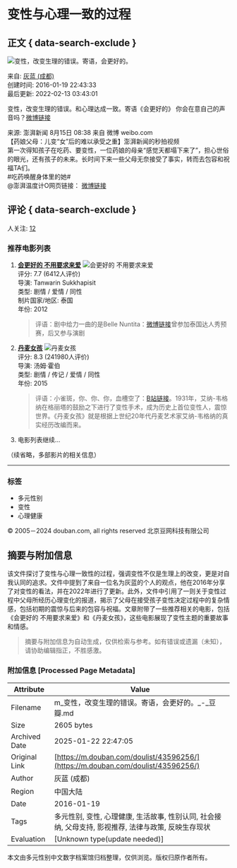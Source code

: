 # 变性与心理一致的过程

## 正文 { data-search-exclude }


![变性，改变生理的错误。寄语，会更好的。](https://img2.doubanio.com/dae/merged_cover/img_handler/doulist_cover/round_rec/43596256-20220213034301)

来自: [灰蓝 (成都)](https://www.douban.com/people/64557509/)  
创建时间: 2016-01-19 22:43:33  
最后更新: 2022-02-13 03:43:01  

变性，改变生理的错误。和心理达成一致。寄语《会更好的》 你会在意自己的声音吗？[微博链接](http://weibo.com/5829345086/FlvSmpGaP?type=comment)

来源: 澎湃新闻 8月15日 08:38 来自 微博 weibo.com  
【药娘父母：儿变“女”后的难以承受之重】澎湃新闻的秒拍视频  
第一次得知孩子在吃药、要变性，一位药娘的母亲“感觉天都塌下来了”，担心世俗的眼光，还有孩子的未来。长时间下来一些父母无奈接受了事实，转而去包容和祝福TA们。  
#吃药唤醒身体里的她#  
@澎湃温度计O网页链接： [微博链接](https://weibo.com/5044281310/GuIeOeMT3?type=comment)

## 评论 { data-search-exclude }
人关注: [12](https://www.douban.com/doulist/43596256/?type=followers#main)

### 推荐电影列表
1. **[会更好的 不用要求来爱](https://movie.douban.com/subject/10439879/)**
   ![会更好的 不用要求来爱](https://img3.doubanio.com/view/photo/s_ratio_poster/public/p1374294377.webp)  
   评分: 7.7 (6412人评价)  
   导演: Tanwarin Sukkhapisit  
   类型: 剧情 / 爱情 / 同性  
   制片国家/地区: 泰国  
   年份: 2012

   > 评语：剧中给力一曲的是Belle Nuntita：[微博链接](http://weibo.com/bellnuntita?refer=usercard&wvr=5)曾参加泰国达人秀预赛，后又参与演剧  
   
2. **[丹麦女孩](https://movie.douban.com/subject/3071604/)**
   ![丹麦女孩](https://img1.doubanio.com/view/photo/s_ratio_poster/public/p2264778990.webp)  
   评分: 8.3 (241980人评价)  
   导演: 汤姆·霍伯  
   类型: 剧情 / 传记 / 爱情 / 同性  
   年份: 2015

   > 评语：小雀斑，你、你、你，血槽空了：[B站链接](http://www.bilibili.com/video/av2848884/)。1931年，艾纳-韦格纳在格丽塔的鼓励之下进行了变性手术，成为历史上首位变性人，震惊世界。《丹麦女孩》就是根据上世纪20年代丹麦艺术家艾纳-韦格纳的真实经历改编而来。

3. 电影列表继续...

（续省略，多部影片的相关信息）

---

### 标签
- 多元性别
- 变性
- 心理健康

© 2005－2024 douban.com, all rights reserved 北京豆网科技有限公司
<!-- tcd_original_link https://m.douban.com/doulist/43596256/ -->


## 摘要与附加信息

<!-- tcd_abstract -->
该文件探讨了变性与心理一致性的过程，强调变性不仅是生理上的改变，更是对自我认同的追求。文件中提到了来自一位名为灰蓝的个人的观点，他在2016年分享了对变性的看法，并在2022年进行了更新。此外，文件中引用了一则关于变性过程中父母所经历心理变化的报道，揭示了父母在接受孩子变性决定过程中的复杂情感，包括初期的震惊与后来的包容与祝福。文章附带了一些推荐相关的电影，包括《会更好的 不用要求来爱》和《丹麦女孩》，这些电影展现了变性主题的重要故事和情感。
<!-- tcd_abstract_end -->

> 摘要与附加信息为自动生成，仅供检索与参考。如有错误或遗漏（未知），请协助编辑指正，不胜感激。

### 附加信息 [Processed Page Metadata]

| Attribute       | Value                                  |
|-----------------|----------------------------------------|
| Filename        | m_变性，改变生理的错误。寄语，会更好的。_-_豆瓣.md                             |
| Size            | 2605 bytes                           |
| Archived Date   | 2025-01-22 22:47:05                             |
| Original Link   | [https://m.douban.com/doulist/43596256/](https://m.douban.com/doulist/43596256/)                       |
| Author          | 灰蓝 (成都)                               |
| Region          | 中国大陆                               |
| Date            | 2016-01-19                                 |
| Tags            | 多元性别, 变性, 心理健康, 生活故事, 性别认同, 社会接纳, 父母支持, 影视推荐, 法律与政策, 反映生存现状                                 |
| Evaluation            | [Unknown type(update needed)]                                 |
<!-- tcd_table_end -->

本文由多元性别中文数字档案馆归档整理，仅供浏览。版权归原作者所有。
